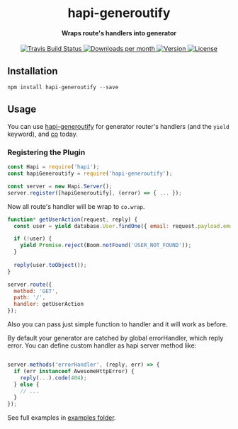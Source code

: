 <h1 align="center">
  hapi-generoutify
  <br>
</h1>

<h4 align="center">Wraps route's handlers into generator</h4>

<p align="center">
  <a href="https://travis-ci.org/noveogroup-amorgunov/hapi-generoutify">
    <img src="https://travis-ci.org/noveogroup-amorgunov/hapi-generoutify.svg?branch=master"
         alt="Travis Build Status" />
  </a>
  <a href="https://www.npmjs.com/package/hapi-generoutify">
    <img src="https://img.shields.io/npm/dm/hapi-generoutify.svg"
         alt="Downloads per month" />
  </a>
  <a href="https://www.npmjs.com/package/hapi-generoutify">
    <img src="https://img.shields.io/npm/v/hapi-generoutify.svg"
         alt="Version" />
  </a>
  <a href="https://www.npmjs.com/package/hapi-generoutify">
    <img src="https://img.shields.io/npm/l/hapi-generoutify.svg"
         alt="License" />
  </a>
</p>

## Installation

```js
npm install hapi-generoutify --save
```

## Usage

You can use [hapi-generoutify](https://github.com/noveogroup-amorgunov/hapi-generoutify) for generator router's handlers (and the `yield` keyword), and [co](https://github.com/tj/co) today.

### Registering the Plugin

```javascript
const Hapi = require('hapi');
const hapiGeneroutify = require('hapi-generoutify');

const server = new Hapi.Server();
server.register([hapiGeneroutify], (error) => { ... });
```

Now all route's handler will be wrap to `co.wrap`.

```javascript
function* getUserAction(request, reply) {
  const user = yield database.User.findOne({ email: request.payload.email });

  if (!user) {
    yield Promise.reject(Boom.notFound('USER_NOT_FOUND'));
  }
    
  reply(user.toObject());
}

server.route({
  method: 'GET',
  path: '/',
  handler: getUserAction
});
```

Also you can pass just simple function to handler and it will work as before.

By default your generator are catched by global errorHandler, which reply error. You can define custom handler as hapi server method like:

```javascript

server.methods('errorHandler', (reply, err) => {
  if (err instanceof AwesomeHttpError) {
    reply(...).code(404);
  } else {
    // ...
  }
});
```

See full examples in [examples folder](https://github.com/noveogroup-amorgunov/hapi-generoutify/tree/master/examples).
